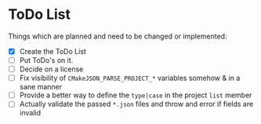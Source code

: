 # ToDo List

Things which are planned and need to be changed or implemented:
 - [x] Create the ToDo List
 - [ ] Put ToDo's on it. 
 - [ ] Decide on a license
 - [ ] Fix visibility of `CMakeJSON_PARSE_PROJECT_*` variables somehow & in a sane manner
 - [ ] Provide a better way to define the `type|case` in the project `list` member
 - [ ] Actually validate the passed `*.json` files and throw and error if fields are invalid